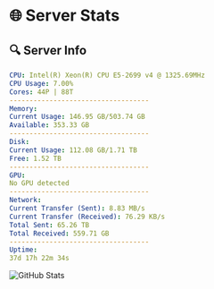 # 🌐 Server Stats
## 🔍 Server Info
```yaml
CPU: Intel(R) Xeon(R) CPU E5-2699 v4 @ 1325.69MHz
CPU Usage: 7.00%
Cores: 44P | 88T
-----------------------------------
Memory:
Current Usage: 146.95 GB/503.74 GB
Available: 353.33 GB
-----------------------------------
Disk:
Current Usage: 112.08 GB/1.71 TB
Free: 1.52 TB
-----------------------------------
GPU:
No GPU detected
-----------------------------------
Network:
Current Transfer (Sent): 8.83 MB/s
Current Transfer (Received): 76.29 KB/s
Total Sent: 65.26 TB
Total Received: 559.71 GB
-----------------------------------
Uptime:
37d 17h 22m 34s
```
![GitHub Stats](https://img.shields.io/badge/Updated-2025-04-14_14:45:23-blue)